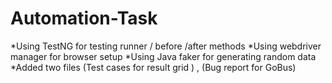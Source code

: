 # Automation-Task
*Using TestNG for testing runner / before /after methods 
*Using webdriver manager for browser setup 
*Using Java faker for generating random data 
*Added two files (Test cases for result grid ) , (Bug report for GoBus)
